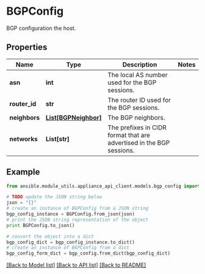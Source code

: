 # BGPConfig

BGP configuration the host.

## Properties

Name | Type | Description | Notes
------------ | ------------- | ------------- | -------------
**asn** | **int** | The local AS number used for the BGP sessions. | 
**router_id** | **str** | The router ID used for the BGP sessions. | 
**neighbors** | [**List[BGPNeighbor]**](BGPNeighbor.md) | The BGP neighbors. | 
**networks** | **List[str]** | The prefixes in CIDR format that are advertised in the BGP sessions. | 

## Example

```python
from ansible.module_utils.appliance_api_client.models.bgp_config import BGPConfig

# TODO update the JSON string below
json = "{}"
# create an instance of BGPConfig from a JSON string
bgp_config_instance = BGPConfig.from_json(json)
# print the JSON string representation of the object
print BGPConfig.to_json()

# convert the object into a dict
bgp_config_dict = bgp_config_instance.to_dict()
# create an instance of BGPConfig from a dict
bgp_config_form_dict = bgp_config.from_dict(bgp_config_dict)
```
[[Back to Model list]](../README.md#documentation-for-models) [[Back to API list]](../README.md#documentation-for-api-endpoints) [[Back to README]](../README.md)


